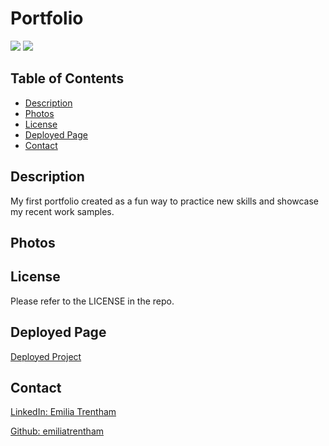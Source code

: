 # Portfolio

![](https://img.shields.io/badge/CSS-blue.svg)
![](https://img.shields.io/badge/HTML-orange.svg)


## Table of Contents
* [Description](#description)
* [Photos](#photos)
* [License](#license)
* [Deployed Page](#deployed-page)
* [Contact](#contact)

## Description
My first portfolio created as a fun way to practice new skills and showcase my recent work samples.

## Photos
<!-- ![The Portfolio webpage includes a navigation bar, a header image, and cards with text and images.](project-screenshot.png) -->

## License
Please refer to the LICENSE in the repo.

## Deployed Page
<a href="https://emiliatrentham.github.io/portfolio/">Deployed Project</a>

## Contact
<a href="https://www.linkedin.com/in/emilia-trentham-987a59164/" >LinkedIn: Emilia Trentham</a>

<a href="https://github.com/emiliatrentham">Github: emiliatrentham</a>


